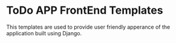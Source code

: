 # ToDo APP FrontEnd Templates

This templates are used to provide user friendly apperance of the application built using Django.
